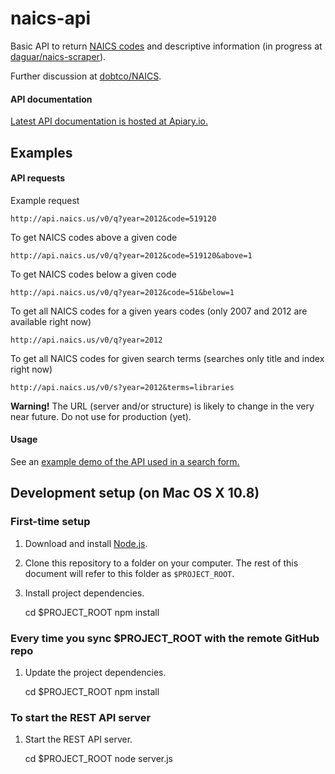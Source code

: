 # naics-api

Basic API to return [NAICS codes](http://www.census.gov/eos/www/naics/) and descriptive information (in progress at [daguar/naics-scraper](https://github.com/daguar/naics-scraper/)).

Further discussion at [dobtco/NAICS](https://github.com/dobtco/NAICS/issues/1).

#### API documentation

[Latest API documentation is hosted at Apiary.io.](http://docs.naicsapi.apiary.io/)

## Examples

#### API requests

Example request

    http://api.naics.us/v0/q?year=2012&code=519120


To get NAICS codes above a given code

    http://api.naics.us/v0/q?year=2012&code=519120&above=1


To get NAICS codes below a given code

    http://api.naics.us/v0/q?year=2012&code=51&below=1


To get all NAICS codes for a given years codes (only 2007 and 2012 are available right now)

    http://api.naics.us/v0/q?year=2012


To get all NAICS codes for given search terms (searches only title and index right now)

    http://api.naics.us/v0/s?year=2012&terms=libraries


__Warning!__ The URL (server and/or structure) is likely to change in the very near future. Do not use for production (yet).

#### Usage

See an [example demo of the API used in a search form.](http://louh.github.io/naics-search)

## Development setup (on Mac OS X 10.8)

### First-time setup

1) Download and install [Node.js](http://nodejs.org/).

2) Clone this repository to a folder on your computer. The rest of this document will refer to this folder as `$PROJECT_ROOT`.

3) Install project dependencies.

    cd $PROJECT_ROOT
    npm install

### Every time you sync $PROJECT_ROOT with the remote GitHub repo

1) Update the project dependencies.

    cd $PROJECT_ROOT
    npm install

### To start the REST API server

1) Start the REST API server.

    cd $PROJECT_ROOT
    node server.js

